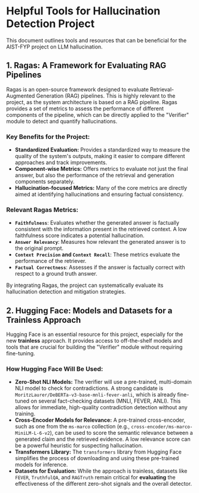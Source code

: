 # Helpful Tools for Hallucination Detection Project

This document outlines tools and resources that can be beneficial for the AIST-FYP project on LLM hallucination.

## 1. Ragas: A Framework for Evaluating RAG Pipelines

Ragas is an open-source framework designed to evaluate Retrieval-Augmented Generation (RAG) pipelines. This is highly relevant to the project, as the system architecture is based on a RAG pipeline. Ragas provides a set of metrics to assess the performance of different components of the pipeline, which can be directly applied to the "Verifier" module to detect and quantify hallucinations.

### Key Benefits for the Project:

- **Standardized Evaluation:** Provides a standardized way to measure the quality of the system's outputs, making it easier to compare different approaches and track improvements.
- **Component-wise Metrics:** Offers metrics to evaluate not just the final answer, but also the performance of the retrieval and generation components separately.
- **Hallucination-focused Metrics:** Many of the core metrics are directly aimed at identifying hallucinations and ensuring factual consistency.

### Relevant Ragas Metrics:

- **`Faithfulness`**: Evaluates whether the generated answer is factually consistent with the information present in the retrieved context. A low faithfulness score indicates a potential hallucination.
- **`Answer Relevancy`**: Measures how relevant the generated answer is to the original prompt.
- **`Context Precision` and `Context Recall`**: These metrics evaluate the performance of the retriever.
- **`Factual Correctness`**: Assesses if the answer is factually correct with respect to a ground truth answer.

By integrating Ragas, the project can systematically evaluate its hallucination detection and mitigation strategies.

## 2. Hugging Face: Models and Datasets for a Trainless Approach

Hugging Face is an essential resource for this project, especially for the new **trainless** approach. It provides access to off-the-shelf models and tools that are crucial for building the "Verifier" module without requiring fine-tuning.

### How Hugging Face Will Be Used:

- **Zero-Shot NLI Models:** The verifier will use a pre-trained, multi-domain NLI model to check for contradictions. A strong candidate is `MoritzLaurer/DeBERTa-v3-base-mnli-fever-anli`, which is already fine-tuned on several fact-checking datasets (MNLI, FEVER, ANLI). This allows for immediate, high-quality contradiction detection without any training.
- **Cross-Encoder Models for Relevance:** A pre-trained cross-encoder, such as one from the `ms-marco` collection (e.g., `cross-encoder/ms-marco-MiniLM-L-6-v2`), can be used to score the semantic relevance between a generated claim and the retrieved evidence. A low relevance score can be a powerful heuristic for suspecting hallucination.
- **Transformers Library:** The `transformers` library from Hugging Face simplifies the process of downloading and using these pre-trained models for inference.
- **Datasets for Evaluation:** While the approach is trainless, datasets like `FEVER`, `TruthfulQA`, and `RAGTruth` remain critical for **evaluating** the effectiveness of the different zero-shot signals and the overall detector.
